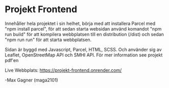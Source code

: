 # Projekt Frontend
Innehåller hela projektet i sin helhet, börja med att installera Parcel med "npm install parcel", för att sedan starta websidan använd komandot "npm run build" för att kompilera webbplatsen till en distribution (/dist) och sedan
"npm run run" för att starta webbplatsen.

Sidan är byggd med Javascript, Parcel, HTML, SCSS. Och använder sig av Leaflet, OpenStreetMap API och SMHI API. För mer information see projekt pdf'en

Live Webbplats:
https://projekt-frontend.onrender.com/


-Max Gagner (maga2101) 

